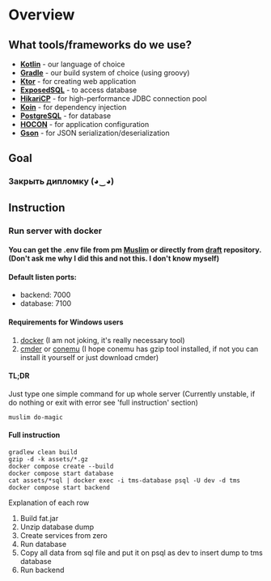 # Overview

## What tools/frameworks do we use?

- **[Kotlin](https://kotlinlang.org/)** - our language of choice
- **[Gradle](https://gradle.org/)** - our build system of choice (using groovy)
- **[Ktor](https://github.com/ktorio/ktor)** - for creating web application
- **[ExposedSQL](https://github.com/JetBrains/Exposed)** - to access database
- **[HikariCP](https://github.com/brettwooldridge/HikariCP)** - for high-performance JDBC connection pool
- **[Koin](https://insert-koin.io/)** - for dependency injection
- **[PostgreSQL](https://www.postgresql.org/)** - for database
- **[HOCON](https://github.com/lightbend/config/)** - for application configuration
- **[Gson](https://github.com/google/gson)** - for JSON serialization/deserialization

## Goal

### Закрыть дипломку (◕‿◕)

## Instruction

### Run server with docker

#### You can get the .env file from pm [Muslim](https://github.com/SkyfaceD) or directly from [draft](https://github.com/task-management-system/draft/blob/main/.env) repository. (Don't ask me why I did this and not this. I don't know myself) 

#### Default listen ports:

- backend: 7000
- database: 7100

#### Requirements for Windows users

1. [docker](https://docs.docker.com/get-docker/) (I am not joking, it's really necessary tool)
2. [cmder](https://cmder.net/) or [conemu](https://conemu.github.io/en/Downloads.html) (I hope conemu has gzip tool
   installed, if not you can install it yourself or just download cmder)

#### TL;DR

Just type one simple command for up whole server (Currently unstable, if do nothing or exit with error see 'full
instruction' section)

```
muslim do-magic
```

#### Full instruction

```
gradlew clean build 
gzip -d -k assets/*.gz
docker compose create --build
docker compose start database
cat assets/*sql | docker exec -i tms-database psql -U dev -d tms
docker compose start backend
```

Explanation of each row

1. Build fat.jar
2. Unzip database dump
3. Create services from zero
4. Run database
5. Copy all data from sql file and put it on psql as dev to insert dump to tms database
6. Run backend